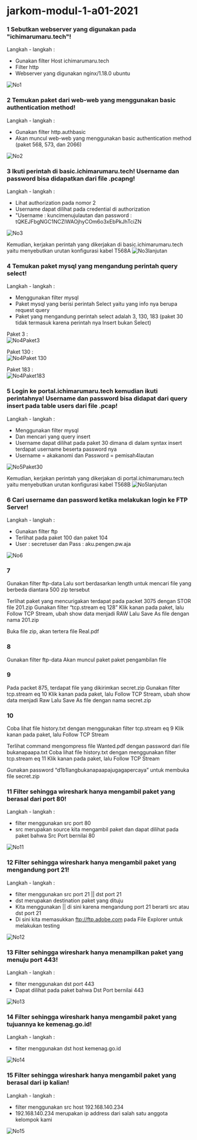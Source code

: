 # jarkom-modul-1-a01-2021

### 1 Sebutkan webserver yang digunakan pada "ichimarumaru.tech"!
Langkah - langkah :
- Gunakan filter Host ichimarumaru.tech
- Filter http
- Webserver yang digunakan nginx/1.18.0 ubuntu

![No1](https://user-images.githubusercontent.com/65168221/134020964-a26793ff-a5dc-47e6-a4cf-1edd316fbb97.png)


### 2 Temukan paket dari web-web yang menggunakan basic authentication method!
Langkah - langkah :
- Gunakan filter http.authbasic
- Akan muncul web-web yang menggunakan basic authentication method (paket 568, 573, dan 2066)

![No2](https://user-images.githubusercontent.com/65168221/134022072-7da7db5a-203f-4fe3-99bc-1d5ac05acea2.png)

### 3 Ikuti perintah di basic.ichimarumaru.tech! Username dan password bisa didapatkan dari file .pcapng!
Langkah - langkah :
- Lihat authorization pada nomor 2
- Username dapat dilihat pada credential di authorization
- "Username : kuncimenujulautan dan password : tQKEJFbgNGC1NCZlWAOjhyCOm6o3xEbPkJhTciZN

![No3](https://user-images.githubusercontent.com/65168221/134022966-0038e148-4127-4435-aa79-48cde39198a2.png)

Kemudian, kerjakan perintah yang dikerjakan di basic.ichimarumaru.tech yaitu menyebutkan urutan konfigurasi kabel T568A
![No3lanjutan](https://user-images.githubusercontent.com/65168221/134023713-05791726-666f-47c2-8e0c-d12e02301770.png)


### 4 Temukan paket mysql yang mengandung perintah query select!
Langkah - langkah :
- Menggunakan filter mysql
- Paket mysql yang berisi perintah Select yaitu yang info nya berupa request query
- Paket yang mengandung perintah select adalah 3, 130, 183 (paket 30 tidak termasuk karena perintah nya Insert bukan Select)

Paket 3 :  
![No4Paket3](https://user-images.githubusercontent.com/65168221/134025144-92de06b9-f2b4-48e3-b6a8-b5f1bd8dfa21.png)

Paket 130 :  
![No4Paket 130](https://user-images.githubusercontent.com/65168221/134025156-f8731863-09dd-4d61-bfb0-8c75f3d4f7df.png)

Paket 183 :  
![No4Paket183](https://user-images.githubusercontent.com/65168221/134025216-7d7ae10b-4af2-40a1-af7a-063803ce8b3b.png)


### 5 Login ke portal.ichimarumaru.tech kemudian ikuti perintahnya! Username dan password bisa didapat dari query insert pada table users dari file .pcap!
Langkah - langkah :
- Menggunakan filter mysql
- Dan mencari yang query insert
- Username dapat dilihat pada paket 30 dimana di dalam syntax insert terdapat username beserta password nya
- Username = akakanomi dan Password = pemisah4lautan

![No5Paket30](https://user-images.githubusercontent.com/65168221/134026376-051fddad-203c-4105-8e94-bb162d59eff0.png)

Kemudian, kerjakan perintah yang dikerjakan di portal.ichimarumaru.tech yaitu menyebutkan urutan konfigurasi kabel T568B
![No5lanjutan](https://user-images.githubusercontent.com/65168221/134026551-dd62eecf-5cdd-4a13-89ce-973b825df82d.png)


### 6 Cari username dan password ketika melakukan login ke FTP Server!
Langkah - langkah :
- Gunakan filter ftp
- Terlihat pada paket 100 dan paket 104
- User : secretuser dan Pass : aku.pengen.pw.aja

![No6](https://user-images.githubusercontent.com/65168221/134026964-bdb9a3e3-c8a6-4df7-bd10-56ef914b38ce.png)


### 7
Gunakan filter ftp-data
Lalu sort berdasarkan length untuk mencari file yang berbeda diantara 500 zip tersebut

Terlihat paket yang mencurigakan terdapat pada packet 3075 dengan STOR file 201.zip
Gunakan filter “tcp.stream eq 128”
Klik kanan pada paket, lalu Follow TCP Stream, ubah show data menjadi RAW
Lalu Save As file dengan nama 201.zip

Buka file zip, akan tertera file Real.pdf


### 8
Gunakan filter ftp-data
Akan muncul paket paket pengambilan file


### 9
Pada packet 875,  terdapat file yang dikirimkan secret.zip
Gunakan filter tcp.stream eq 10
Klik kanan pada paket, lalu Follow TCP Stream, ubah show data menjadi Raw
Lalu Save As file dengan nama secret.zip

### 10

Coba lihat file history.txt dengan menggunakan filter tcp.stream eq 9
Klik kanan pada paket, lalu Follow TCP Stream

Terlihat command mengompress file Wanted.pdf dengan password dari file bukanapaapa.txt
Coba lihat file history.txt dengan menggunakan filter tcp.stream eq 11
Klik kanan pada paket, lalu Follow TCP Stream

Gunakan password “d1b1langbukanapaapajugagapercaya” untuk membuka file secret.zip

### 11 Filter sehingga wireshark hanya mengambil paket yang berasal dari port 80!
Langkah - langkah :
- filter menggunakan src port 80 
- src merupakan source kita mengambil paket dan dapat dilihat pada paket bahwa Src Port bernilai 80

![No11](https://user-images.githubusercontent.com/65168221/134027841-0a47f1ff-2356-47da-b6a4-adaf771b2eba.png)


### 12 Filter sehingga wireshark hanya mengambil paket yang mengandung port 21!
Langkah - langkah :
- filter menggunakan src port 21 || dst port 21
- dst merupakan destination paket yang dituju
- Kita menggunakan || di sini karena mengandung port 21 berarti src atau dst port 21
- Di sini kita memasukkan ftp://ftp.adobe.com pada File Explorer untuk melakukan testing
 
![No12](https://user-images.githubusercontent.com/65168221/134028698-c8b8d678-e881-40ec-a11c-c0bc4d3176ef.png)

### 13 Filter sehingga wireshark hanya menampilkan paket yang menuju port 443!
Langkah - langkah :
- filter menggunakan dst port 443
- Dapat dilihat pada paket bahwa Dst Port bernilai 443

![No13](https://user-images.githubusercontent.com/65168221/134028969-d168432d-3200-4717-a92a-2c7d0b741f84.png)


### 14 Filter sehingga wireshark hanya mengambil paket yang tujuannya ke kemenag.go.id!
Langkah - langkah :
- filter menggunakan dst host kemenag.go.id

![No14](https://user-images.githubusercontent.com/65168221/134029287-51aeaecb-f995-44ed-b731-f6ca3b3c3a69.png)


### 15 Filter sehingga wireshark hanya mengambil paket yang berasal dari ip kalian!
Langkah - langkah :
- filter menggunakan src host 192.168.140.234
- 192.168.140.234 merupakan ip address dari salah satu anggota kelompok kami

![No15](https://user-images.githubusercontent.com/65168221/134029930-52364718-f5d0-4f68-b099-af18ec3a3f11.png)


